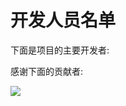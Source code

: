 <script setup>
import { VPTeamMembers } from 'vitepress/theme';

const members = [
  {
    avatar: 'https://www.github.com/MojaveHao.png',
    name: 'Mojave Hao',
    title: '主要开发者',
    links: [
      { icon: 'github', link: 'https://github.com/MojaveHao' },
    ]
  },
  {
    avatar: 'https://www.github.com/MemoryShadow.png',
    name: 'MemoryShadow',
    title: '无敌压缩机',
    links: [
      { icon: 'github', link: 'https://github.com/MemoryShadow' },
    ]
  },
  {
    avatar: 'https://www.github.com/yuyi2439.png',
    name: 'Yuyi2439',
    title: '工具人/开发者',
    links: [
      { icon: 'github', link: 'https://github.com/yuyi2439' },
    ]
  },
]
</script>

# 开发人员名单

下面是项目的主要开发者:

<VPTeamMembers size="small" :members="members" />

感谢下面的贡献者:

<a href="https://github.com/MSLXTeam/MSL-X/graphs/contributors">
  <img src="https://contrib.rocks/image?repo=MSLXTeam/MSL-X" />
</a>
